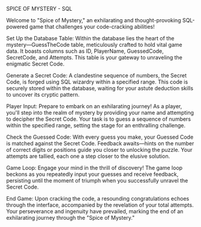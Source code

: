 SPICE OF MYSTERY - SQL

Welcome to "Spice of Mystery," an exhilarating and thought-provoking SQL-powered game that challenges your code-cracking abilities!

Set Up the Database Table:
Within the database lies the heart of the mystery—GuessTheCode table, meticulously crafted to hold vital game data. It boasts columns such as ID, PlayerName, GuessedCode, SecretCode, and Attempts. This table is your gateway to unraveling the enigmatic Secret Code.

Generate a Secret Code:
A clandestine sequence of numbers, the Secret Code, is forged using SQL wizardry within a specified range. This code is securely stored within the database, waiting for your astute deduction skills to uncover its cryptic pattern.

Player Input:
Prepare to embark on an exhilarating journey! As a player, you'll step into the realm of mystery by providing your name and attempting to decipher the Secret Code. Your task is to guess a sequence of numbers within the specified range, setting the stage for an enthralling challenge.

Check the Guessed Code:
With every guess you make, your Guessed Code is matched against the Secret Code. Feedback awaits—hints on the number of correct digits or positions guide you closer to unlocking the puzzle. Your attempts are tallied, each one a step closer to the elusive solution.

Game Loop:
Engage your mind in the thrill of discovery! The game loop beckons as you repeatedly input your guesses and receive feedback, persisting until the moment of triumph when you successfully unravel the Secret Code.

End Game:
Upon cracking the code, a resounding congratulations echoes through the interface, accompanied by the revelation of your total attempts. Your perseverance and ingenuity have prevailed, marking the end of an exhilarating journey through the "Spice of Mystery."
